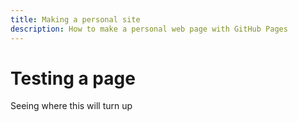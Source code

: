 ```yaml
---
title: Making a personal site
description: How to make a personal web page with GitHub Pages
---
```


# Testing a page
Seeing where this will turn up

